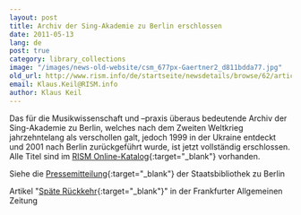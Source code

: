 ```yaml
---
layout: post
title: Archiv der Sing-Akademie zu Berlin erschlossen
date: 2011-05-13
lang: de
post: true
category: library_collections
image: "/images/news-old-website/csm_677px-Gaertner2_d811bdda77.jpg"
old_url: http://www.rism.info/de/startseite/newsdetails/browse/62/article/64/holdings-of-the-berlin-sing-akademie-cataloged.html
email: Klaus.Keil@RISM.info
author: Klaus Keil
---
```


Das für die Musikwissenschaft und –praxis überaus bedeutende Archiv der Sing-Akademie zu Berlin, welches nach dem Zweiten Weltkrieg jahrzehntelang als verschollen galt, jedoch 1999 in der Ukraine entdeckt und 2001 nach Berlin zurückgeführt wurde, ist jetzt vollständig erschlossen. Alle Titel sind im [RISM Online-Katalog](http://opac.rism.info/index.php?id=6&no_cache=1&tx_bsbsearch_pi1%5Bsmode%5D=advanced&tx_bsbsearch_pi1%5Bfield%5D%5B0%5D=ssiglum&tx_bsbsearch_pi1%5Bfield%5D%5B1%5D=sauthor&tx_bsbsearch_pi1%5Bfield%5D%5B2%5D=stitle&tx_bsbsearch_pi1%5Bquery%5D%5B0%5D=D-Bsa&tx_bsbsearch_pi1%5Bquery%5D%5B1%5D=&tx_bsbsearch_pi1%5Bquery%5D%5B2%5D=&tx_bsbsearch_pi1%5Bsubmit_button%5D=Search){:target="_blank"} vorhanden.

Siehe die [Pressemitteilung](http://staatsbibliothek-berlin.de/nc/ueber-uns/presse/detail/article/2011-05-12-4729.html){:target="_blank"} der Staatsbibliothek zu Berlin

Artikel "[Späte Rückkehr](http://www.faz.net/IN/INtemplates/faznet/default.asp?tpl=common/zwischenseite.asp&dx1=%7B7D9E00C4-1D03-294C-17BC-5E35C1814103%7D&rub=%7B01345753-1D51-4A28-9550-C982F21BCDBF%7D){:target="_blank"}" in der Frankfurter Allgemeinen Zeitung